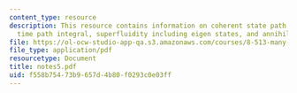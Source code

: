 ```yaml
---
content_type: resource
description: This resource contains information on coherent state path integral, real
  time path integral, superfluidity including eigen states, and annihilation operators.
file: https://ol-ocw-studio-app-qa.s3.amazonaws.com/courses/8-513-many-body-theory-for-condensed-matter-systems-fall-2004/f558b75473b9657d4b80f0293c0e03ff_notes5.pdf
file_type: application/pdf
resourcetype: Document
title: notes5.pdf
uid: f558b754-73b9-657d-4b80-f0293c0e03ff
---
```

